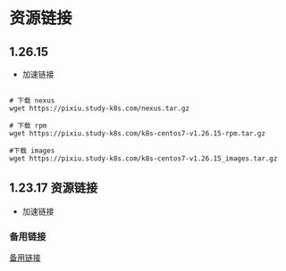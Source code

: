 # 资源链接

## 1.26.15
- 加速链接
```shell

# 下载 nexus
wget https://pixiu.study-k8s.com/nexus.tar.gz

# 下载 rpm
wget https://pixiu.study-k8s.com/k8s-centos7-v1.26.15-rpm.tar.gz

#下载 images
wget https://pixiu.study-k8s.com/k8s-centos7-v1.26.15_images.tar.gz
```

## 1.23.17 资源链接

- 加速链接

### 备用链接

[备用链接](http://nas.puzhihao.cn:28080/pixiu/)

